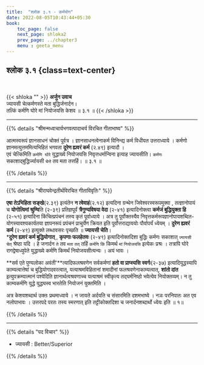 ```yaml
---
title:  "श्लोक ३.१ - कर्मयोग"
date: 2022-08-05T10:43:44+05:30
book:
    toc_page: false
    next_page: shloka2
    prev_page: ../chapter3
    menu : geeta_menu
---
```



## श्लोक ३.१ {class=text-center}

<br/>

{{< shloka  ""  >}}
**अर्जुन उवाच**  
ज्यायसी चेत्कर्मणस्ते मता बुद्धिर्जनार्दन।  
तत्किं कर्मणि घोरे मां नियोजयसि केशव ॥ ३.१ ॥
{{< /shloka >}}

---

{{% details "श्रीमन्मध्वाचार्यभगवत्पादाचर्य विरचित  गीताभाष्य" %}}

आत्मस्वरूपं ज्ञानसाधनं चोक्तं पूर्वत्र । 
ज्ञानसाधनत्वेनाकर्म विनिन्द्य कर्म विधीयत उत्तराध्याये । 
कर्मणो ज्ञानमत्युत्तममित्यभिहितं भगवता 
**दूरेण ह्यवरं कर्म** (२.४९) इत्यादौ ।   
एवं चेत्किमिति `कर्मणि घोरे` युद्धाख्ये नियोजयसि 
निवृत्तधर्मान्विना इत्याह ज्यायसीति। `कर्मणः` 
सकाशाद्बुद्धिर्ज्यायसी `चेत्ते` तव मता तत्तर्हि। ॥ ३.१ ॥

{{% /details %}}  

---

{{% details "श्रीराघवेन्द्रतीर्थविरचित गीताविवृतिः" %}}

**एषा तेऽभिहिता सङ्खे**(२.३९) इत्यंतेन **न त्वेवाहं**(२.१२) इत्यदिना 
ग्रन्थेन जिवेश्वरस्वरूपमुक्वा , तत्ज्ञानोपायं च **योगोत्विमां श्रुण्वि**ति
(२-३९) प्रतिज्ञपूर्वं **त्रैगुण्यविषया वेदा** (२-४१) इत्यादिनोक्त्वा 
**कर्मजं बुद्धियुक्ता हि** (२-५१)
इत्यादिना  किंचित्प्रपंचनं तस्य कृतं पूर्वाध्याये । अत्र
तु  पूर्वोक्तस्यैव 
निवृत्तकर्मरूपज्ञानोपायशब्दित- योगस्यावश्यकार्यतया ज्ञापनरूपं
प्रपंचनं प्राचुर्येण क्रियत इति पूर्वोत्तराद्याययोः पौर्वापर्यं ध्येयम्‌ । 
**दुरेण ह्यवरं कर्म** (२-४९) इत्युक्ते लब्धावसरः पृच्छति ॥ 
**ज्यायसी चेति**।  
***दुरेण ह्यवरं कर्म बुद्धियोगात्‌** , **कृपणाः फलहेतवः**  (२-४९) 
इत्यादिनोक्तदिशा बुद्धिः
कर्मणः सकाशात्‌ `ज्यायसी चेत्‌` श्रेष्ठा यदि । हे जनार्दन `ते` तव `मता` 
`तत्‌` तर्हि `कर्मणि` `किं` किमर्थ `मां` `नियोजयसि` इत्येकः प्रश्रः । 
तत्रापि घोरे रागद्वेषाध्युपेते
युद्धाख्ये कर्मणि किमर्थं नियोजयसीत्यन्यः । अयं भावः ।   

**सर्व एते पुण्यलोका अवंती'**त्यादिफलश्रवणेन सर्वकर्मणां 
**हतो वा प्राप्स्यसि स्वर्गः**(२-३७) 
इत्यादियुद्धस्यापि काम्यत्वात्तेषां च बुद्धियोगादवरत्वात्‌, यत्याश्रमविहितानां
शमादीनां फलश्रवणेनाकाम्यत्वात्‌, **शांतो दांत** इत्युपक्रम्यात्मानं पश्येदिति
ज्ञानार्थत्वश्रवणाच्च यत्याश्रमं स्वीकृत्य तद्घर्मनिष्ठो 
भवेत्येव नियोक्तव्यम्‌। न तु
काम्यकर्मणि युद्धे युद्ध्यस्व भारतेति नियोजनं युक्तमिति ।   

अत्र केशवशब्दार्थ उक्तः प्रथमाध्याये । न जायते अर्दयति च संसारमिति 
दशमभाष्ये । नञः
परनिपातः अत एव नलोपाभावः । उत्तरपदे परतः तस्य स्मरणात्‌ इति
तट्टीकोक्तदिशा च जनार्दनशब्दार्थो ध्येयः इति ॥ १॥


{{% /details %}}


---

{{% details "पद विचार" %}}

- ज्यायसी : Better/Superior

{{% /details %}}